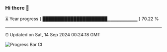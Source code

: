 ### Hi there 👋

⏳ Year progress { █████████████████████▁▁▁▁▁▁▁▁▁ } 70.22 %

---

⏰ Updated on Sat, 14 Sep 2024 00:24:18 GMT

![Progress Bar CI](https://github.com/EinsPommes/EinsPommes/blob/main/.github/workflows/main.yml)
